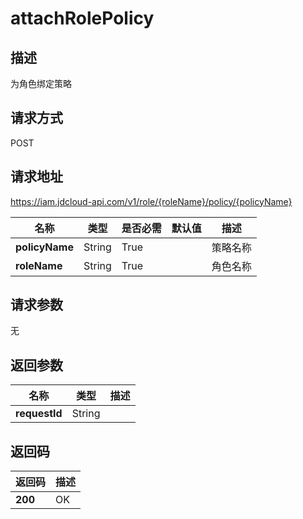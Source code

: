 # attachRolePolicy


## 描述
为角色绑定策略

## 请求方式
POST

## 请求地址
https://iam.jdcloud-api.com/v1/role/{roleName}/policy/{policyName}

|名称|类型|是否必需|默认值|描述|
|---|---|---|---|---|
|**policyName**|String|True||策略名称|
|**roleName**|String|True||角色名称|

## 请求参数
无


## 返回参数
|名称|类型|描述|
|---|---|---|
|**requestId**|String||



## 返回码
|返回码|描述|
|---|---|
|**200**|OK|
